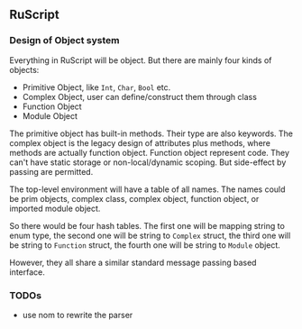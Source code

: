 RuScript
------

### Design of Object system

Everything in RuScript will be object. But there are mainly four kinds of objects:

* Primitive Object, like `Int`, `Char`, `Bool` etc.
* Complex Object, user can define/construct them through class
* Function Object
* Module Object

The primitive object has built-in methods. Their type are also keywords. The complex object is the legacy design of attributes plus methods, where methods are actually function object. Function object represent code. They can't have static storage or non-local/dynamic scoping. But side-effect by passing are permitted.

The top-level environment will have a table of all names. The names could be prim objects, complex class, complex object, function object, or imported module object.

So there would be four hash tables. The first one will be mapping string to enum type, the second one will be string to `Complex` struct, the third one will be string to `Function` struct, the fourth one will be string to `Module` object.

However, they all share a similar standard message passing based interface.


### TODOs
* use nom to rewrite the parser


